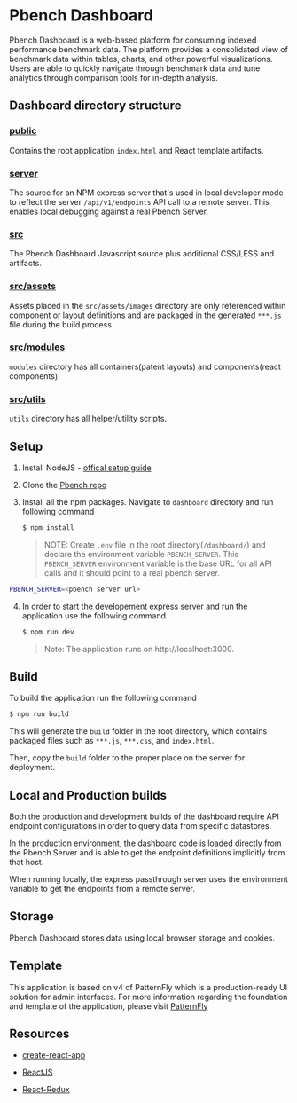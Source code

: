 # Pbench Dashboard

Pbench Dashboard is a web-based platform for consuming indexed performance benchmark data. The platform provides a consolidated view of benchmark data within tables, charts, and other powerful visualizations. Users are able to quickly navigate through benchmark data and tune analytics through comparison tools for in-depth analysis.

## Dashboard directory structure

### [public](public/)

Contains the root application `index.html` and React template artifacts.

### [server](server/)

The source for an NPM express server that's used in local developer mode to reflect
the server `/api/v1/endpoints` API call to a remote server. This enables local
debugging against a real Pbench Server.

### [src](src/)

The Pbench Dashboard Javascript source plus additional CSS/LESS and artifacts.

### [src/assets](src/assets/)

Assets placed in the `src/assets/images` directory are only referenced within component or layout definitions and are packaged in the generated `***.js` file during the build process.

### [src/modules](src/modules/)

`modules` directory has all containers(patent layouts) and components(react components). 

### [src/utils](src/utils/)

`utils` directory has all helper/utility scripts.

## Setup

1. Install NodeJS - [offical setup guide](https://nodejs.org/en/download/package-manager/)

2. Clone the [Pbench repo](https://github.com/distributed-system-analysis/pbench)

3. Install all the npm packages.
Navigate to `dashboard` directory and run following command 
	```bash
	$ npm install
	```

	> NOTE:
Create `.env` file in the root directory(`/dashboard/`) and declare the environment variable `PBENCH_SERVER`.
This `PBENCH_SERVER` environment variable is the base URL for all API calls and it should point to a real pbench server.
```bash
PBENCH_SERVER=<pbench server url>
```

4. In order to start the developement express server and run the application use the following command 
	```bash
	$ npm run dev
	```
	> Note: The application runs on http://localhost:3000.


## Build

To build the application run the following command

```bash
$ npm run build
```
This will generate the `build` folder in the root directory, which contains packaged files such as `***.js`, `***.css`, and `index.html`.

Then, copy the `build` folder to the proper place on the server for deployment.

## Local and Production builds

Both the production and development builds of the dashboard require API endpoint configurations in order to query data from specific datastores.

In the production environment, the dashboard code is loaded directly from the Pbench Server and is able to get the endpoint definitions implicitly from that host. 

When running locally, the express passthrough server uses the environment variable to get the endpoints from a remote server.

## Storage
Pbench Dashboard stores data using local browser storage and cookies.

## Template
This application is based on v4 of PatternFly which is a production-ready UI solution for admin interfaces. For more information regarding the foundation and template of the application, please visit [PatternFly](https://www.patternfly.org/v4/get-started/design)

## Resources

- [create-react-app](https://github.com/facebook/create-react-app)   

- [ReactJS](https://reactjs.org/) 

- [React-Redux](https://github.com/reduxjs/react-redux)
